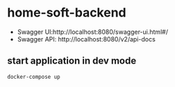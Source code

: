 # home-soft-backend

- Swagger UI:http://localhost:8080/swagger-ui.html#/
- Swagger API: http://localhost:8080/v2/api-docs

## start application in dev mode

    docker-compose up 
